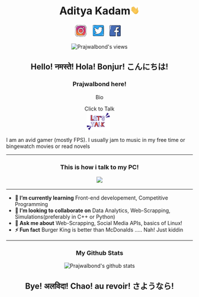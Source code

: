 <h1 align="center">Aditya Kadam<img src="https://github.com/Prajwalbond/Prajwalbond/blob/main/assets/waving_hand.gif" width="25px"></h1>

<p align='center'>
 <a href="https://www.instagram.com/prajwal_bondarde/"><img height="35" src="https://github.com/Prajwalbond/Prajwalbond/blob/main/assets/IG.gif" width="35px"></a>&nbsp;&nbsp;
 <a href="https://twitter.com/BondardePrajwal"><img height="35" src="https://github.com/Prajwalbond/Prajwalbond/blob/main/assets/Twitter.gif" width="35px"></a>&nbsp;&nbsp;
 <a href="https://www.facebook.com/people/Aditya-Kadam/100053258109957"><img height="35" src="https://github.com/Prajwalbond/Prajwalbond/blob/main/assets/FB.gif" width="35px"></a>&nbsp;&nbsp;
</p>
<div align='center'>
 
![Prajwalbond's views](https://komarev.com/ghpvc/?username=Prajwalbond)

</div>

<h2 align="center">Hello! नमस्ते! Hola! Bonjur! こんにちは! </h2>
<h3 align="center">Prajwalbond here!</h3>
<p align="center">Bio</p>

<p align='center'>Click to Talk <br>
<a href="https://github.com/Prajwalbond/Prajwalbond/issues/new?assignees=&labels=&template=bounce-your-idea.md&title="><img height="50" src="https://github.com/Prajwalbond/Prajwalbond/blob/main/assets/Lets_Talk.gif"></a>&nbsp;&nbsp;
 </p>

<p>I am an avid gamer (mostly FPS). I usually jam to music in my free time or bingewatch movies or read novels </p>

------------------------------------------------------------------------------------------------------------------------------------------------------------------------------

<div align='center' markdown="1">
<h3>This is how i talk to my PC!</h3>
<img src = "https://github-readme-stats.vercel.app/api/top-langs/?username=MarikIshtar007&layout=compact">
 </div>

------------------------------------------------------------------------------------------------------------------------------------------------------------------------------
* **🌱 I’m currently learning** Front-end developement, Competitive Programming
* **👯 I’m looking to collaborate on** Data Analytics, Web-Scrapping, Simulations(preferably in C++ or Python)
* **💬 Ask me about** Web-Scrapping, Social Media APIs, basics of Linux!
* **⚡ Fun fact** Burger King is better than McDonalds ..... Nah! Just kiddin
-----------------------------------------------------------------------------------------------------------------------------------------------------------------------------

<div align='center' markdown="1">

### My Github Stats
 ![Prajwalbond's github stats](https://github-readme-stats.vercel.app/api?username=Prajwalbond&count_private=true)
 <h2 align="center">Bye! अलविदा! Chao! au revoir! さようなら! </h2>
 </div>
 
